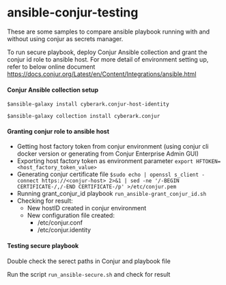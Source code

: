 # ansible-conjur-testing
These are some samples to compare ansible playbook running with and without using conjur as secrets manager.

To run secure playbook, deploy Conjur Ansible collection and grant the conjur id role to ansible host.
For more detail of environment setting up, refer to below online document
https://docs.conjur.org/Latest/en/Content/Integrations/ansible.html

#### Conjur Ansible collection setup

`$ansible-galaxy install cyberark.conjur-host-identity`

`$ansible-galaxy collection install cyberark.conjur`

#### Granting conjur role to ansible host
- Getting host factory token from conjur environment (using conjur cli docker version or generating from Conjur Enterprise Admin GUI)
- Exporting host factory token as environment parameter
`export HFTOKEN=<host_factory_token_value>`
- Generating conjur certificate file 
`$sudo echo | openssl s_client -connect https://<conjur-host> 2>&1 | sed -ne '/-BEGIN CERTIFICATE-/,/-END CERTIFICATE-/p' >/etc/conjur.pem`
- Running grant_conjur_id playbook `run_ansible-grant_conjur_id.sh`
- Checking for result:
  + New hostID created in conjur environment
  + New configuration file created:
     - /etc/conjur.conf
     - /etc/conjur.identity

#### Testing secure playbook
Double check the serect paths in Conjur and playbook file

Run the script `run_ansible-secure.sh` and check for result
